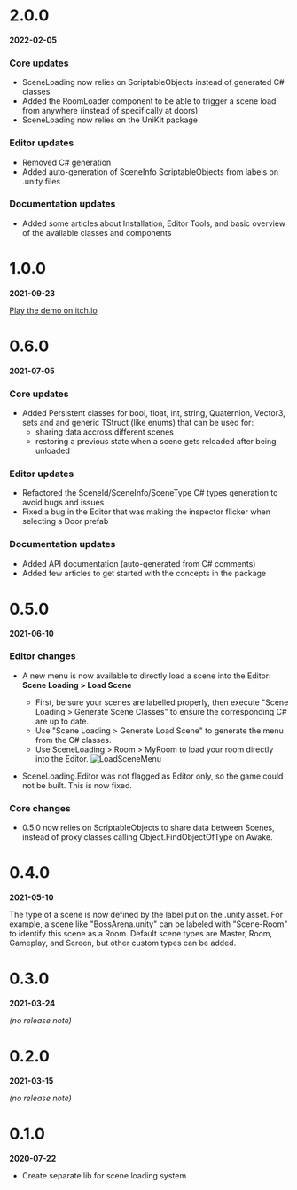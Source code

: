 # 2.0.0

**2022-02-05**

### Core updates
- SceneLoading now relies on ScriptableObjects instead of generated C# classes
- Added the RoomLoader component to be able to trigger a scene load from anywhere (instead of specifically at doors)
- SceneLoading now relies on the UniKit package

### Editor updates
- Removed C# generation
- Added auto-generation of SceneInfo ScriptableObjects from labels on .unity files

### Documentation updates
- Added some articles about Installation, Editor Tools, and basic overview of the available classes and components

# 1.0.0

**2021-09-23**

[Play the demo on itch.io](https://supervalou.itch.io/sceneloading-demo)


# 0.6.0

**2021-07-05**

### Core updates
- Added Persistent classes for bool, float, int, string, Quaternion, Vector3, sets and and generic TStruct (like enums) that can be used for:
    - sharing data accross different scenes
    - restoring a previous state when a scene gets reloaded after being unloaded

### Editor updates
- Refactored the SceneId/SceneInfo/SceneType C# types generation to avoid bugs and issues
- Fixed a bug in the Editor that was making the inspector flicker when selecting a Door prefab

### Documentation updates
- Added API documentation (auto-generated from C# comments)
- Added few articles to get started with the concepts in the package





# 0.5.0

**2021-06-10**

### Editor changes
- A new menu is now available to directly load a scene into the Editor: **Scene Loading > Load Scene**
    - First, be sure your scenes are labelled  properly, then execute "Scene Loading > Generate Scene Classes" to ensure the corresponding C# are up to date.
    - Use "Scene Loading > Generate Load Scene" to generate the menu from the C# classes.
    - Use SceneLoading > Room > MyRoom to load your room directly into the Editor.
![LoadSceneMenu](https://user-images.githubusercontent.com/6672340/121600671-18a5b800-ca45-11eb-9ae3-d0643e6e76e9.png)

- SceneLoading.Editor was not flagged as Editor only, so the game could not be built. This is now fixed.

### Core changes
- 0.5.0 now relies on ScriptableObjects to share data between Scenes, instead of proxy classes calling Object.FindObjectOfType<T> on Awake.





# 0.4.0

**2021-05-10**

The type of a scene is now defined by the label put on the .unity asset. For example, a scene like "BossArena.unity" can be labeled with "Scene-Room" to identify this scene as a Room. Default scene types are Master, Room, Gameplay, and Screen, but other custom types can be added.

# 0.3.0

**2021-03-24**

*(no release note)*



# 0.2.0

**2021-03-15**

*(no release note)*



# 0.1.0

**2020-07-22**

- Create separate lib for scene loading system